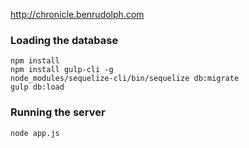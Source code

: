 http://chronicle.benrudolph.com

### Loading the database

```
npm install
npm install gulp-cli -g
node_modules/sequelize-cli/bin/sequelize db:migrate
gulp db:load
```

### Running the server

```
node app.js
```
